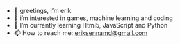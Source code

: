 - 👋 greetings, I’m erik
- 👀 i’m interested in games, machine learning and coding
- 🌱 I’m currently learning Html5, JavaScript and Python
- 📫 How to reach me: eriksennamd@gmail.com

<!---
eriksnna/eriksnna is a ✨ special ✨ repository because its `README.md` (this file) appears on your GitHub profile.
You can click the Preview link to take a look at your changes.
--->
